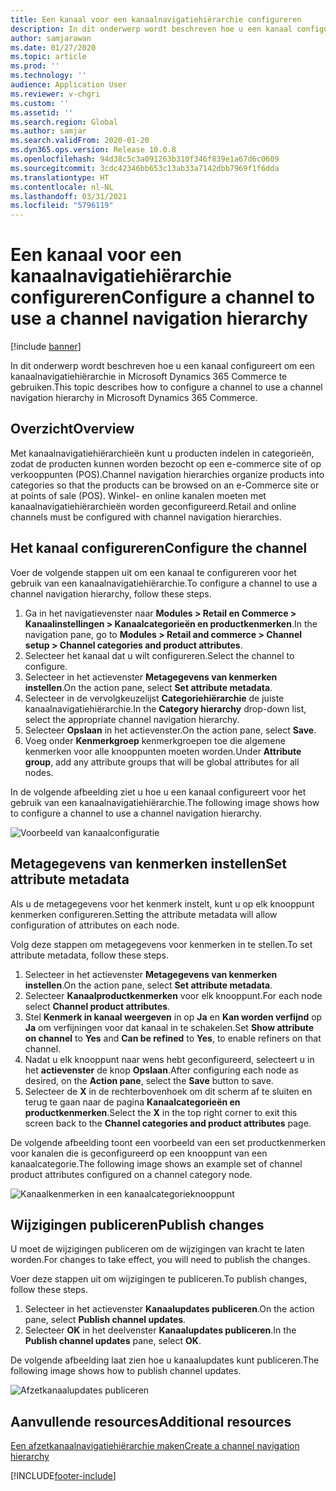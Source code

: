 ```yaml
---
title: Een kanaal voor een kanaalnavigatiehiërarchie configureren
description: In dit onderwerp wordt beschreven hoe u een kanaal configureert om een kanaalnavigatiehiërarchie in Microsoft Dynamics 365 Commerce te gebruiken.
author: samjarawan
ms.date: 01/27/2020
ms.topic: article
ms.prod: ''
ms.technology: ''
audience: Application User
ms.reviewer: v-chgri
ms.custom: ''
ms.assetid: ''
ms.search.region: Global
ms.author: samjar
ms.search.validFrom: 2020-01-20
ms.dyn365.ops.version: Release 10.0.8
ms.openlocfilehash: 94d38c5c3a091263b310f346f839e1a67d6c0609
ms.sourcegitcommit: 3cdc42346bb653c13ab33a7142dbb7969f1f6dda
ms.translationtype: HT
ms.contentlocale: nl-NL
ms.lasthandoff: 03/31/2021
ms.locfileid: "5796119"
---
```

# <a name="configure-a-channel-to-use-a-channel-navigation-hierarchy"></a><span data-ttu-id="a452a-103">Een kanaal voor een kanaalnavigatiehiërarchie configureren</span><span class="sxs-lookup"><span data-stu-id="a452a-103">Configure a channel to use a channel navigation hierarchy</span></span>


[!include [banner](includes/banner.md)]

<span data-ttu-id="a452a-104">In dit onderwerp wordt beschreven hoe u een kanaal configureert om een kanaalnavigatiehiërarchie in Microsoft Dynamics 365 Commerce te gebruiken.</span><span class="sxs-lookup"><span data-stu-id="a452a-104">This topic describes how to configure a channel to use a channel navigation hierarchy in Microsoft Dynamics 365 Commerce.</span></span>

## <a name="overview"></a><span data-ttu-id="a452a-105">Overzicht</span><span class="sxs-lookup"><span data-stu-id="a452a-105">Overview</span></span>

<span data-ttu-id="a452a-106">Met kanaalnavigatiehiërarchieën kunt u producten indelen in categorieën, zodat de producten kunnen worden bezocht op een e-commerce site of op verkooppunten (POS).</span><span class="sxs-lookup"><span data-stu-id="a452a-106">Channel navigation hierarchies organize products into categories so that the products can be browsed on an e-Commerce site or at points of sale (POS).</span></span> <span data-ttu-id="a452a-107">Winkel- en online kanalen moeten met kanaalnavigatiehiërarchieën worden geconfigureerd.</span><span class="sxs-lookup"><span data-stu-id="a452a-107">Retail and online channels must be configured with channel navigation hierarchies.</span></span>

## <a name="configure-the-channel"></a><span data-ttu-id="a452a-108">Het kanaal configureren</span><span class="sxs-lookup"><span data-stu-id="a452a-108">Configure the channel</span></span>

<span data-ttu-id="a452a-109">Voer de volgende stappen uit om een kanaal te configureren voor het gebruik van een kanaalnavigatiehiërarchie.</span><span class="sxs-lookup"><span data-stu-id="a452a-109">To configure a channel to use a channel navigation hierarchy, follow these steps.</span></span>

1. <span data-ttu-id="a452a-110">Ga in het navigatievenster naar **Modules \> Retail en Commerce \> Kanaalinstellingen \> Kanaalcategorieën en productkenmerken**.</span><span class="sxs-lookup"><span data-stu-id="a452a-110">In the navigation pane, go to **Modules \> Retail and commerce \> Channel setup \> Channel categories and product attributes**.</span></span>
1. <span data-ttu-id="a452a-111">Selecteer het kanaal dat u wilt configureren.</span><span class="sxs-lookup"><span data-stu-id="a452a-111">Select the channel to configure.</span></span>
1. <span data-ttu-id="a452a-112">Selecteer in het actievenster **Metagegevens van kenmerken instellen**.</span><span class="sxs-lookup"><span data-stu-id="a452a-112">On the action pane, select **Set attribute metadata**.</span></span>
1. <span data-ttu-id="a452a-113">Selecteer in de vervolgkeuzelijst **Categoriehiërarchie** de juiste kanaalnavigatiehiërarchie.</span><span class="sxs-lookup"><span data-stu-id="a452a-113">In the **Category hierarchy** drop-down list, select the appropriate channel navigation hierarchy.</span></span>
1. <span data-ttu-id="a452a-114">Selecteer **Opslaan** in het actievenster.</span><span class="sxs-lookup"><span data-stu-id="a452a-114">On the action pane, select **Save**.</span></span>
1. <span data-ttu-id="a452a-115">Voeg onder **Kenmerkgroep** kenmerkgroepen toe die algemene kenmerken voor alle knooppunten moeten worden.</span><span class="sxs-lookup"><span data-stu-id="a452a-115">Under **Attribute group**, add any attribute groups that will be global attributes for all nodes.</span></span>

<span data-ttu-id="a452a-116">In de volgende afbeelding ziet u hoe u een kanaal configureert voor het gebruik van een kanaalnavigatiehiërarchie.</span><span class="sxs-lookup"><span data-stu-id="a452a-116">The following image shows how to configure a channel to use a channel navigation hierarchy.</span></span>

![Voorbeeld van kanaalconfiguratie](media/configure-channel-hierarchy-1.png)

## <a name="set-attribute-metadata"></a><span data-ttu-id="a452a-118">Metagegevens van kenmerken instellen</span><span class="sxs-lookup"><span data-stu-id="a452a-118">Set attribute metadata</span></span>

<span data-ttu-id="a452a-119">Als u de metagegevens voor het kenmerk instelt, kunt u op elk knooppunt kenmerken configureren.</span><span class="sxs-lookup"><span data-stu-id="a452a-119">Setting the attribute metadata will allow configuration of attributes on each node.</span></span>

<span data-ttu-id="a452a-120">Volg deze stappen om metagegevens voor kenmerken in te stellen.</span><span class="sxs-lookup"><span data-stu-id="a452a-120">To set attribute metadata, follow these steps.</span></span>

1. <span data-ttu-id="a452a-121">Selecteer in het actievenster **Metagegevens van kenmerken instellen**.</span><span class="sxs-lookup"><span data-stu-id="a452a-121">On the action pane, select **Set attribute metadata**.</span></span>
1. <span data-ttu-id="a452a-122">Selecteer **Kanaalproductkenmerken** voor elk knooppunt.</span><span class="sxs-lookup"><span data-stu-id="a452a-122">For each node select **Channel product attributes**.</span></span>
1. <span data-ttu-id="a452a-123">Stel **Kenmerk in kanaal weergeven** in op **Ja** en **Kan worden verfijnd** op **Ja** om verfijningen voor dat kanaal in te schakelen.</span><span class="sxs-lookup"><span data-stu-id="a452a-123">Set **Show attribute on channel** to **Yes** and **Can be refined** to **Yes**, to enable refiners on that channel.</span></span>
1. <span data-ttu-id="a452a-124">Nadat u elk knooppunt naar wens hebt geconfigureerd, selecteert u in het **actievenster** de knop **Opslaan**.</span><span class="sxs-lookup"><span data-stu-id="a452a-124">After configuring each node as desired, on the **Action pane**, select the **Save** button to save.</span></span>
1. <span data-ttu-id="a452a-125">Selecteer de **X** in de rechterbovenhoek om dit scherm af te sluiten en terug te gaan naar de pagina **Kanaalcategorieën en productkenmerken**.</span><span class="sxs-lookup"><span data-stu-id="a452a-125">Select the **X** in the top right corner to exit this screen back to the **Channel categories and product attributes** page.</span></span>

<span data-ttu-id="a452a-126">De volgende afbeelding toont een voorbeeld van een set productkenmerken voor kanalen die is geconfigureerd op een knooppunt van een kanaalcategorie.</span><span class="sxs-lookup"><span data-stu-id="a452a-126">The following image shows an example set of channel product attributes configured on a channel category node.</span></span>

![Kanaalkenmerken in een kanaalcategorieknooppunt](media/configure-channel-hierarchy-2.png)

## <a name="publish-changes"></a><span data-ttu-id="a452a-128">Wijzigingen publiceren</span><span class="sxs-lookup"><span data-stu-id="a452a-128">Publish changes</span></span>

<span data-ttu-id="a452a-129">U moet de wijzigingen publiceren om de wijzigingen van kracht te laten worden.</span><span class="sxs-lookup"><span data-stu-id="a452a-129">For changes to take effect, you will need to publish the changes.</span></span>

<span data-ttu-id="a452a-130">Voer deze stappen uit om wijzigingen te publiceren.</span><span class="sxs-lookup"><span data-stu-id="a452a-130">To publish changes, follow these steps.</span></span>

1. <span data-ttu-id="a452a-131">Selecteer in het actievenster **Kanaalupdates publiceren**.</span><span class="sxs-lookup"><span data-stu-id="a452a-131">On the action pane, select **Publish channel updates**.</span></span>
1. <span data-ttu-id="a452a-132">Selecteer **OK** in het deelvenster **Kanaalupdates publiceren**.</span><span class="sxs-lookup"><span data-stu-id="a452a-132">In the **Publish channel updates** pane, select **OK**.</span></span>

<span data-ttu-id="a452a-133">De volgende afbeelding laat zien hoe u kanaalupdates kunt publiceren.</span><span class="sxs-lookup"><span data-stu-id="a452a-133">The following image shows how to publish channel updates.</span></span>

![Afzetkanaalupdates publiceren](media/configure-channel-hierarchy-3.png)

## <a name="additional-resources"></a><span data-ttu-id="a452a-135">Aanvullende resources</span><span class="sxs-lookup"><span data-stu-id="a452a-135">Additional resources</span></span>

[<span data-ttu-id="a452a-136">Een afzetkanaalnavigatiehiërarchie maken</span><span class="sxs-lookup"><span data-stu-id="a452a-136">Create a channel navigation hierarchy</span></span>](create-channel-hierarchy.md)




[!INCLUDE[footer-include](../includes/footer-banner.md)]